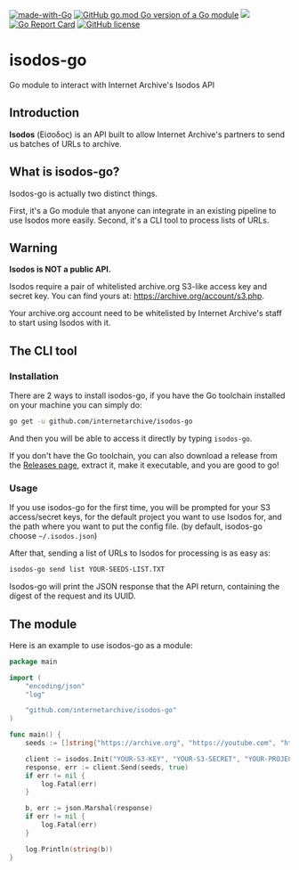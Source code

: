 [![made-with-Go](https://img.shields.io/badge/Made%20with-Go-1f425f.svg)](http://golang.org)
[![GitHub go.mod Go version of a Go module](https://img.shields.io/github/go-mod/go-version/internetarchive/isodos-go.svg)](https://github.com/internetarchive/isodos-go)
[![](https://img.shields.io/badge/godoc-reference-blue.svg)](https://godoc.org/github.com/internetarchive/isodos-go)
[![Go Report Card](https://goreportcard.com/badge/github.com/internetarchive/isodos-go)](https://goreportcard.com/report/github.com/internetarchive/isodos-go)
[![GitHub license](https://img.shields.io/github/license/internetarchive/isodos-go.svg)](https://github.com/internetarchive/isodos-go/blob/master/LICENSE)

# isodos-go
Go module to interact with Internet Archive's Isodos API

## Introduction

**Isodos** (Είσοδος) is an API built to allow Internet Archive's partners to send  us batches of URLs to archive.

## What is isodos-go?

Isodos-go is actually two distinct things.

First, it's a Go module that anyone can integrate in an existing pipeline to use Isodos more easily. Second, it's a CLI tool to process lists of URLs.

## Warning

**Isodos is NOT a public API.**


Isodos require a pair of whitelisted archive.org S3-like access key and secret key. You can find yours at: https://archive.org/account/s3.php.

Your archive.org account need to be whitelisted by Internet Archive's staff to start using Isodos with it.

## The CLI tool

### Installation

There are 2 ways to install isodos-go, if you have the Go toolchain installed on your machine you can simply do:

```bash
go get -u github.com/internetarchive/isodos-go
```

And then you will be able to access it directly by typing `isodos-go`.

If you don't have the Go toolchain, you can also download a release from the [Releases page](https://github.com/internetarchive/isodos-go/releases), extract it, make it executable, and you are good to go!

### Usage

If you use isodos-go for the first time, you will be prompted for your S3 access/secret keys, for the default project you want to use Isodos for, and the path where you want to put the config file. (by default, isodos-go choose `~/.isodos.json`)

After that, sending a list of URLs to Isodos for processing is as easy as:

```bash
isodos-go send list YOUR-SEEDS-LIST.TXT
```

Isodos-go will print the JSON response that the API return, containing the digest of the request and its UUID.

## The module

Here is an example to use isodos-go as a module:
```go
package main

import (
	"encoding/json"
	"log"

	"github.com/internetarchive/isodos-go"
)

func main() {
	seeds := []string{"https://archive.org", "https://youtube.com", "https://google.com"}

	client := isodos.Init("YOUR-S3-KEY", "YOUR-S3-SECRET", "YOUR-PROJECT")
	response, err := client.Send(seeds, true)
	if err != nil {
		log.Fatal(err)
	}

	b, err := json.Marshal(response)
	if err != nil {
		log.Fatal(err)
	}

	log.Println(string(b))
}
```
